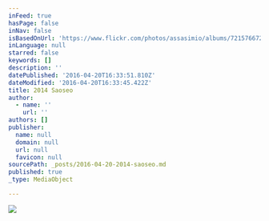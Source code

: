 ```yaml
---
inFeed: true
hasPage: false
inNav: false
isBasedOnUrl: 'https://www.flickr.com/photos/assasimio/albums/72157667255462821'
inLanguage: null
starred: false
keywords: []
description: ''
datePublished: '2016-04-20T16:33:51.810Z'
dateModified: '2016-04-20T16:33:45.422Z'
title: 2014 Saoseo
author:
  - name: ''
    url: ''
authors: []
publisher:
  name: null
  domain: null
  url: null
  favicon: null
sourcePath: _posts/2016-04-20-2014-saoseo.md
published: true
_type: MediaObject

---
```

![](https://the-grid-user-content.s3-us-west-2.amazonaws.com/4ac7aad9-b241-40b0-93b4-f42946046230.jpg)